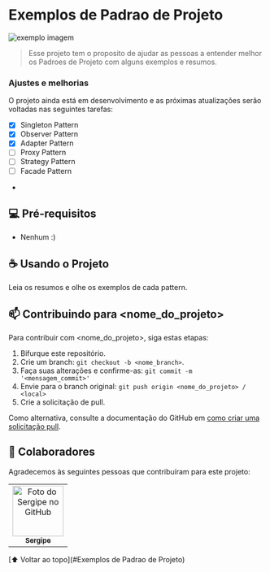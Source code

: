 # Exemplos de Padrao de Projeto

<img src="https://res.cloudinary.com/practicaldev/image/fetch/s--DUgpGKQh--/c_imagga_scale,f_auto,fl_progressive,h_900,q_auto,w_1600/https://dev-to-uploads.s3.amazonaws.com/uploads/articles/vvse11o7g3zewjjvu67j.jpeg" alt="exemplo imagem">

> Esse projeto tem o proposito de ajudar as pessoas a entender melhor os Padroes de Projeto com alguns exemplos e resumos.

### Ajustes e melhorias

O projeto ainda está em desenvolvimento e as próximas atualizações serão voltadas nas seguintes tarefas:

- [x] Singleton Pattern
- [x] Observer Pattern
- [x] Adapter Pattern
- [ ] Proxy Pattern
- [ ] Strategy Pattern
- [ ] Facade Pattern
- 

## 💻 Pré-requisitos

* Nenhum :)

## ☕ Usando o Projeto

Leia os resumos e olhe os exemplos de cada pattern.

## 📫 Contribuindo para <nome_do_projeto>
<!---Se o seu README for longo ou se você tiver algum processo ou etapas específicas que deseja que os contribuidores sigam, considere a criação de um arquivo CONTRIBUTING.md separado--->
Para contribuir com <nome_do_projeto>, siga estas etapas:

1. Bifurque este repositório.
2. Crie um branch: `git checkout -b <nome_branch>`.
3. Faça suas alterações e confirme-as: `git commit -m '<mensagem_commit>'`
4. Envie para o branch original: `git push origin <nome_do_projeto> / <local>`
5. Crie a solicitação de pull.

Como alternativa, consulte a documentação do GitHub em [como criar uma solicitação pull](https://help.github.com/en/github/collaborating-with-issues-and-pull-requests/creating-a-pull-request).

## 🤝 Colaboradores

Agradecemos às seguintes pessoas que contribuíram para este projeto:

<table>
  <tr>
    <td align="center">
      <a href="#">
        <img src="https://avatars.githubusercontent.com/u/71034184?v=4" width="100px;" alt="Foto do Sergipe no GitHub"/><br>
        <sub>
          <b>Sergipe</b>
        </sub>
      </a>
    </td>
  </tr>
</table>

[⬆ Voltar ao topo](#Exemplos de Padrao de Projeto)<br>
